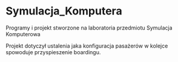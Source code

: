 # Symulacja_Komputera
Programy i projekt stworzone na laboratoria przedmiotu Symulacja Komputerowa

Projekt dotyczył ustalenia jaka konfiguracja pasażerów w kolejce spowoduje przyspieszenie boardingu.
